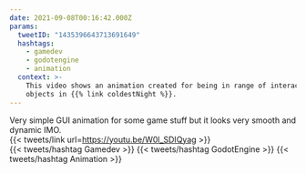 ```yaml
---
date: 2021-09-08T00:16:42.000Z
params:
  tweetID: "1435396643713691649"
  hashtags:
    - gamedev
    - godotengine
    - animation
  context: >-
    This video shows an animation created for being in range of interactable
    objects in {{% link coldestNight %}}.
---
```


Very simple GUI animation for some game stuff but it looks very smooth and
dynamic IMO.\
{{< tweets/link url=https://youtu.be/W0l_SDIQyag >}}\
{{< tweets/hashtag Gamedev >}} {{< tweets/hashtag GodotEngine >}}
{{< tweets/hashtag Animation >}}
